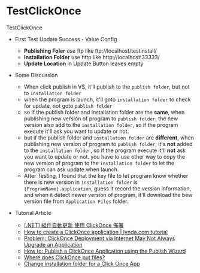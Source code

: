 # TestClickOnce
TestClickOnce

* First Test Update Success - Value Config
  * **Publishing Foler** use ftp like ftp://localhost/testinstall/
  * **Installation Folder** use http like http://localhost:33333/
  * **Update Location** in Update Button leaves empty
* Some Discussion
  * When click publish in VS, it'll publish to the `publish folder`, but not to `installation folder`
  * when the program is launch, it'll goto `installation folder` to check for update, not goto `publish folder`
  * so if the publish folder and installation folder are the **same**, when publishing new version of program to `publish folder`, the new version also add to the `installation folder`, so if the program execute it'll ask you want to update or not.
  * but if the publish folder and `installation folder` are **different**, when publishing new version of program to `publish folder`, it's **not** added to the `installation folder`, so if the program execute it'll **not** ask you want to update or not. you have to use other way to copy the  new version of program to the `installation folder` to let the program can ask update when launch.
  * After Testing, I found that the key file to let program know whether there is new version in `installation folder` is `{ProgramName}.application`, guess it record the version information, and when it detect newer version of program, it'll download the bew version file from `Application Files` folder.
  
  
* Tutorial Article  
  * [[.NET] 組件自動更新 使用 ClickOnce 佈署](https://dotblogs.com.tw/yc421206/archive/2012/03/02/70464.aspx)
  * [How to create a ClickOnce application | lynda.com tutorial](https://www.youtube.com/watch?v=t4BTLdIMYEY)
  * [Problem: ClickOnce Deployment via Internet May Not Always Upgrade an Application](https://www.codeproject.com/Questions/120664/My-ClickOnce-Application-Not-Updating-Why)
  * [How to: Publish a ClickOnce Application using the Publish Wizard
](https://msdn.microsoft.com/en-us/library/31kztyey.aspx)
  * [Where does ClickOnce put files?](https://social.msdn.microsoft.com/Forums/en-US/c6e3d328-1deb-49c9-99cf-98fe3830702a/where-does-clickonce-put-files?forum=winformssetup)
  * [Change installation folder for a Click Once App](https://social.msdn.microsoft.com/Forums/windows/en-US/5c7d00c2-2473-4fd5-b815-30066383eb47/change-installation-folder-for-a-click-once-app?forum=winformssetup)
  
